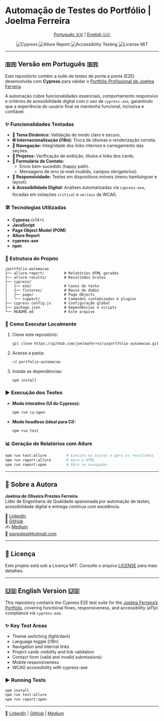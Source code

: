 # Automação de Testes do Portfólio | Joelma Ferreira

<p align="center">
  <a href="#-versão-em-português-br">Português 🇧🇷</a> | 
  <a href="#-english-version-us">English 🇺🇸</a>
</p>

<p align="center">
  <img src="https://img.shields.io/badge/Cypress-v14.x-brightgreen?style=for-the-badge&logo=cypress&logoColor=white" alt="Cypress">
  <img src="https://img.shields.io/badge/Report-Allure-orange?style=for-the-badge&logo=allure&logoColor=white" alt="Allure Report">
  <img src="https://img.shields.io/badge/A11y-cypress--axe-blueviolet?style=for-the-badge" alt="Accessibility Testing">
  <img src="https://img.shields.io/badge/license-MIT-blue?style=for-the-badge" alt="License MIT">
</p>

---

## 🇧🇷 Versão em Português 🇧🇷

Este repositório contém a suíte de testes de ponta a ponta (E2E) desenvolvida com **Cypress** para validar o [Portfólio Profissional de Joelma Ferreira](https://github.com/joelmaferreira/portfolio).

A automação cobre funcionalidades essenciais, comportamento responsivo e critérios de acessibilidade digital com o uso de `cypress-axe`, garantindo que a experiência do usuário final se mantenha funcional, inclusiva e confiável.

### ✨ Funcionalidades Testadas

* **🎨 Tema Dinâmico:** Validação do modo claro e escuro.
* **🌐 Internacionalização (i18n):** Troca de idiomas e renderização correta.
* **🧭 Navegação:** Integridade dos links internos e carregamento das seções.
* **📁 Projetos:** Verificação de exibição, títulos e links dos cards.
* **📨 Formulário de Contato:** 
  * Envio bem-sucedido (happy path).
  * Mensagens de erro (e-mail inválido, campos obrigatórios).
* **📱 Responsividade:** Testes em dispositivos móveis (menu hambúrguer e layout).
* **♿ Acessibilidade Digital:** Análises automatizadas via `cypress-axe`, focadas em violações `critical` e `serious` da WCAG.

### 🛠️ Tecnologias Utilizadas

* **Cypress** (v14+)
* **JavaScript**
* **Page Object Model (POM)**
* **Allure Report**
* **cypress-axe**
* **npm**

### 📂 Estrutura do Projeto

```
/portfolio-automacao
├── allure-report/         # Relatórios HTML gerados
├── allure-results/        # Resultados brutos
├── cypress/
│   ├── e2e/               # Casos de teste
│   ├── fixtures/          # Massa de dados
│   ├── page/              # Page Objects
│   └── support/           # Comandos customizados e plugins
├── cypress.config.js      # Configuração global
├── package.json           # Dependências e scripts
└── README.md              # Este arquivo
```

### 🚀 Como Executar Localmente

1. Clone este repositório:
    ```bash
    git clone https://github.com/joelmaferreira/portfolio-automacao.git
    ```
2. Acesse a pasta:
    ```bash
    cd portfolio-automacao
    ```
3. Instale as dependências:
    ```bash
    npm install
    ```

### ▶️ Execução dos Testes

* **Modo interativo (UI do Cypress):**
    ```bash
    npm run cy:open
    ```

* **Modo headless (ideal para CI):**
    ```bash
    npm run test
    ```

### 📊 Geração de Relatórios com Allure

```bash
npm run test:allure         # Executa os testes e gera os resultados
npm run report:allure       # Gera o HTML
npm run report:open         # Abre no navegador
```

---

## 🙋 Sobre a Autora

**Joelma de Oliveira Prestes Ferreira**  
Líder de Engenharia de Qualidade apaixonada por automação de testes, acessibilidade digital e entrega contínua com excelência.

🔗 [LinkedIn](https://www.linkedin.com/in/joprestes84/)  
🔗 [GitHub](https://github.com/joelmaferreira)  
✍️ [Medium](https://medium.com/@joprestes)  
📧 joprestes@hotmail.com

---

## 📄 Licença

Este projeto está sob a Licença MIT. Consulte o arquivo [LICENSE](LICENSE) para mais detalhes.

---

## 🇺🇸 English Version 🇺🇸

This repository contains the Cypress E2E test suite for the [Joelma Ferreira’s Portfolio](https://github.com/joelmaferreira/portfolio), covering functional flows, responsiveness, and accessibility (a11y) compliance via `cypress-axe`.

### ✨ Key Test Areas

* Theme switching (light/dark)
* Language toggle (i18n)
* Navigation and internal links
* Project cards visibility and link validation
* Contact form (valid and invalid submissions)
* Mobile responsiveness
* WCAG accessibility with cypress-axe

### ▶️ Running Tests

```bash
npm install
npm run test:allure
npm run report:open
```

---

🔗 [LinkedIn](https://www.linkedin.com/in/joprestes84/) | [GitHub](https://github.com/joelmaferreira) | [Medium](https://medium.com/@joprestes)
